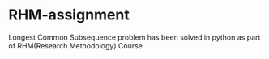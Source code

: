 # RHM-assignment
Longest Common Subsequence problem has been solved in python as part of RHM(Research Methodology) Course
